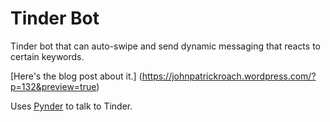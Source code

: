 # Tinder Bot

Tinder bot that can auto-swipe and send dynamic messaging that reacts to certain keywords.

[Here's the blog post about it.] (https://johnpatrickroach.wordpress.com/?p=132&preview=true)

Uses [Pynder](https://pypi.python.org/pypi/pynder/0.0.11) to talk to Tinder.
